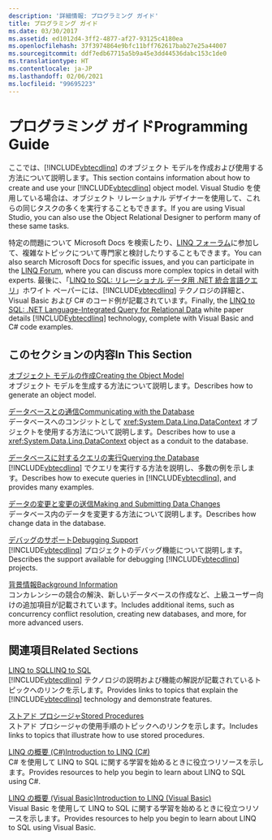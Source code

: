 ```yaml
---
description: '詳細情報: プログラミング ガイド'
title: プログラミング ガイド
ms.date: 03/30/2017
ms.assetid: ed1012d4-3ff2-4877-af27-93125c4180ea
ms.openlocfilehash: 37f3974864e9bfc11bff762617bab27e25a44007
ms.sourcegitcommit: ddf7edb67715a5b9a45e3dd44536dabc153c1de0
ms.translationtype: HT
ms.contentlocale: ja-JP
ms.lasthandoff: 02/06/2021
ms.locfileid: "99695223"
---
```

# <a name="programming-guide"></a><span data-ttu-id="31e3d-103">プログラミング ガイド</span><span class="sxs-lookup"><span data-stu-id="31e3d-103">Programming Guide</span></span>

<span data-ttu-id="31e3d-104">ここでは、[!INCLUDE[vbtecdlinq](../../../../../../includes/vbtecdlinq-md.md)] のオブジェクト モデルを作成および使用する方法について説明します。</span><span class="sxs-lookup"><span data-stu-id="31e3d-104">This section contains information about how to create and use your [!INCLUDE[vbtecdlinq](../../../../../../includes/vbtecdlinq-md.md)] object model.</span></span> <span data-ttu-id="31e3d-105">Visual Studio を使用している場合は、オブジェクト リレーショナル デザイナーを使用して、これらの同じタスクの多くを実行することもできます。</span><span class="sxs-lookup"><span data-stu-id="31e3d-105">If you are using Visual Studio, you can also use the Object Relational Designer to perform many of these same tasks.</span></span>  
  
 <span data-ttu-id="31e3d-106">特定の問題について Microsoft Docs を検索したり、[LINQ フォーラム](https://social.msdn.microsoft.com/forums/home?forum=linqtosql)に参加して、複雑なトピックについて専門家と検討したりすることもできます。</span><span class="sxs-lookup"><span data-stu-id="31e3d-106">You can also search Microsoft Docs for specific issues, and you can participate in the [LINQ Forum](https://social.msdn.microsoft.com/forums/home?forum=linqtosql), where you can discuss more complex topics in detail with experts.</span></span> <span data-ttu-id="31e3d-107">最後に、「[LINQ to SQL: リレーショナル データ用 .NET 統合言語クエリ](/previous-versions/dotnet/articles/bb425822(v=msdn.10))」ホワイト ペーパーには、[!INCLUDE[vbtecdlinq](../../../../../../includes/vbtecdlinq-md.md)] テクノロジの詳細と、Visual Basic および C# のコード例が記載されています。</span><span class="sxs-lookup"><span data-stu-id="31e3d-107">Finally, the [LINQ to SQL: .NET Language-Integrated Query for Relational Data](/previous-versions/dotnet/articles/bb425822(v=msdn.10)) white paper details [!INCLUDE[vbtecdlinq](../../../../../../includes/vbtecdlinq-md.md)] technology, complete with Visual Basic and C# code examples.</span></span>  
  
## <a name="in-this-section"></a><span data-ttu-id="31e3d-108">このセクションの内容</span><span class="sxs-lookup"><span data-stu-id="31e3d-108">In This Section</span></span>  

 [<span data-ttu-id="31e3d-109">オブジェクト モデルの作成</span><span class="sxs-lookup"><span data-stu-id="31e3d-109">Creating the Object Model</span></span>](creating-the-object-model.md)  
 <span data-ttu-id="31e3d-110">オブジェクト モデルを生成する方法について説明します。</span><span class="sxs-lookup"><span data-stu-id="31e3d-110">Describes how to generate an object model.</span></span>  
  
 [<span data-ttu-id="31e3d-111">データベースとの通信</span><span class="sxs-lookup"><span data-stu-id="31e3d-111">Communicating with the Database</span></span>](communicating-with-the-database.md)  
 <span data-ttu-id="31e3d-112">データベースへのコンジットとして <xref:System.Data.Linq.DataContext> オブジェクトを使用する方法について説明します。</span><span class="sxs-lookup"><span data-stu-id="31e3d-112">Describes how to use a <xref:System.Data.Linq.DataContext> object as a conduit to the database.</span></span>  
  
 [<span data-ttu-id="31e3d-113">データベースに対するクエリの実行</span><span class="sxs-lookup"><span data-stu-id="31e3d-113">Querying the Database</span></span>](querying-the-database.md)  
 <span data-ttu-id="31e3d-114">[!INCLUDE[vbtecdlinq](../../../../../../includes/vbtecdlinq-md.md)] でクエリを実行する方法を説明し、多数の例を示します。</span><span class="sxs-lookup"><span data-stu-id="31e3d-114">Describes how to execute queries in [!INCLUDE[vbtecdlinq](../../../../../../includes/vbtecdlinq-md.md)], and provides many examples.</span></span>  
  
 [<span data-ttu-id="31e3d-115">データの変更と変更の送信</span><span class="sxs-lookup"><span data-stu-id="31e3d-115">Making and Submitting Data Changes</span></span>](making-and-submitting-data-changes.md)  
 <span data-ttu-id="31e3d-116">データベース内のデータを変更する方法について説明します。</span><span class="sxs-lookup"><span data-stu-id="31e3d-116">Describes how change data in the database.</span></span>  
  
 [<span data-ttu-id="31e3d-117">デバッグのサポート</span><span class="sxs-lookup"><span data-stu-id="31e3d-117">Debugging Support</span></span>](debugging-support.md)  
 <span data-ttu-id="31e3d-118">[!INCLUDE[vbtecdlinq](../../../../../../includes/vbtecdlinq-md.md)] プロジェクトのデバッグ機能について説明します。</span><span class="sxs-lookup"><span data-stu-id="31e3d-118">Describes the support available for debugging [!INCLUDE[vbtecdlinq](../../../../../../includes/vbtecdlinq-md.md)] projects.</span></span>  
  
 [<span data-ttu-id="31e3d-119">背景情報</span><span class="sxs-lookup"><span data-stu-id="31e3d-119">Background Information</span></span>](background-information.md)  
 <span data-ttu-id="31e3d-120">コンカレンシーの競合の解決、新しいデータベースの作成など、上級ユーザー向けの追加項目が記載されています。</span><span class="sxs-lookup"><span data-stu-id="31e3d-120">Includes additional items, such as concurrency conflict resolution, creating new databases, and more, for more advanced users.</span></span>  
  
## <a name="related-sections"></a><span data-ttu-id="31e3d-121">関連項目</span><span class="sxs-lookup"><span data-stu-id="31e3d-121">Related Sections</span></span>  

 [<span data-ttu-id="31e3d-122">LINQ to SQL</span><span class="sxs-lookup"><span data-stu-id="31e3d-122">LINQ to SQL</span></span>](index.md)  
 <span data-ttu-id="31e3d-123">[!INCLUDE[vbtecdlinq](../../../../../../includes/vbtecdlinq-md.md)] テクノロジの説明および機能の解説が記載されているトピックへのリンクを示します。</span><span class="sxs-lookup"><span data-stu-id="31e3d-123">Provides links to topics that explain the [!INCLUDE[vbtecdlinq](../../../../../../includes/vbtecdlinq-md.md)] technology and demonstrate features.</span></span>  
  
 [<span data-ttu-id="31e3d-124">ストアド プロシージャ</span><span class="sxs-lookup"><span data-stu-id="31e3d-124">Stored Procedures</span></span>](stored-procedures.md)  
 <span data-ttu-id="31e3d-125">ストアド プロシージャの使用手順のトピックへのリンクを示します。</span><span class="sxs-lookup"><span data-stu-id="31e3d-125">Includes links to topics that illustrate how to use stored procedures.</span></span>  
  
 [<span data-ttu-id="31e3d-126">LINQ の概要 (C#)</span><span class="sxs-lookup"><span data-stu-id="31e3d-126">Introduction to LINQ (C#)</span></span>](../../../../../csharp/programming-guide/concepts/linq/index.md)  
 <span data-ttu-id="31e3d-127">C# を使用して LINQ to SQL に関する学習を始めるときに役立つリソースを示します。</span><span class="sxs-lookup"><span data-stu-id="31e3d-127">Provides resources to help you begin to learn about LINQ to SQL using C#.</span></span>

 [<span data-ttu-id="31e3d-128">LINQ の概要 (Visual Basic)</span><span class="sxs-lookup"><span data-stu-id="31e3d-128">Introduction to LINQ (Visual Basic)</span></span>](../../../../../visual-basic/programming-guide/concepts/linq/introduction-to-linq.md)  
 <span data-ttu-id="31e3d-129">Visual Basic を使用して LINQ to SQL に関する学習を始めるときに役立つリソースを示します。</span><span class="sxs-lookup"><span data-stu-id="31e3d-129">Provides resources to help you begin to learn about LINQ to SQL using Visual Basic.</span></span>

